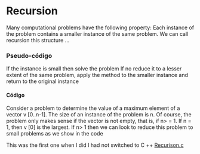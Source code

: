 # Recursion


Many computational problems have the following property: Each instance of the problem contains a smaller instance of the same problem.
We can call recursion this structure ...

### Pseudo-código

If the instance is small then solve the problem
If no
	reduce it to a lesser extent of the same problem,
	apply the method to the smaller instance
	and return to the original instance

#### Código

Consider a problem to determine the value of a maximum element of a vector v [0..n-1].
The size of an instance of the problem is n. Of course, the problem only makes sense if the vector is not empty, that is,
if n> = 1. If n = 1, then v [0] is the largest.
If n> 1 then we can look to reduce this problem to small problems as we show in the code


This was the first one when I did I had not switched to C ++
<a href="https://github.com/matheusfrancisco/algorithms/blob/master/Recursion/recursion.c">Recurison.c</a>

